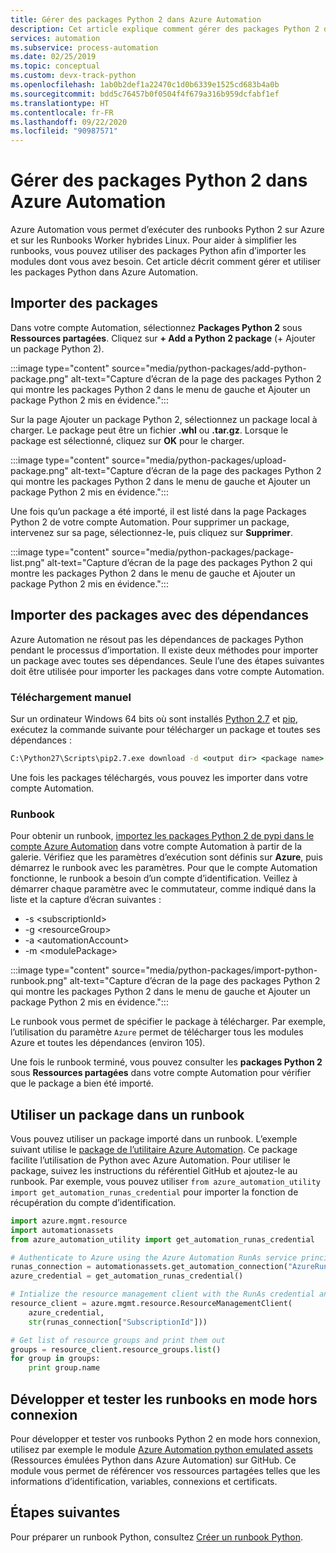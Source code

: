 ```yaml
---
title: Gérer des packages Python 2 dans Azure Automation
description: Cet article explique comment gérer des packages Python 2 dans Azure Automation.
services: automation
ms.subservice: process-automation
ms.date: 02/25/2019
ms.topic: conceptual
ms.custom: devx-track-python
ms.openlocfilehash: 1ab0b2def1a22470c1d0b6339e1525cd683b4a0b
ms.sourcegitcommit: bdd5c76457b0f0504f4f679a316b959dcfabf1ef
ms.translationtype: HT
ms.contentlocale: fr-FR
ms.lasthandoff: 09/22/2020
ms.locfileid: "90987571"
---
```

# <a name="manage-python-2-packages-in-azure-automation"></a>Gérer des packages Python 2 dans Azure Automation

Azure Automation vous permet d’exécuter des runbooks Python 2 sur Azure et sur les Runbooks Worker hybrides Linux. Pour aider à simplifier les runbooks, vous pouvez utiliser des packages Python afin d’importer les modules dont vous avez besoin. Cet article décrit comment gérer et utiliser les packages Python dans Azure Automation.

## <a name="import-packages"></a>Importer des packages

Dans votre compte Automation, sélectionnez **Packages Python 2** sous **Ressources partagées**. Cliquez sur **+ Add a Python 2 package** (+ Ajouter un package Python 2).

:::image type="content" source="media/python-packages/add-python-package.png" alt-text="Capture d’écran de la page des packages Python 2 qui montre les packages Python 2 dans le menu de gauche et Ajouter un package Python 2 mis en évidence.":::

Sur la page Ajouter un package Python 2, sélectionnez un package local à charger. Le package peut être un fichier **.whl** ou **.tar.gz**. Lorsque le package est sélectionné, cliquez sur **OK** pour le charger.

:::image type="content" source="media/python-packages/upload-package.png" alt-text="Capture d’écran de la page des packages Python 2 qui montre les packages Python 2 dans le menu de gauche et Ajouter un package Python 2 mis en évidence.":::

Une fois qu’un package a été importé, il est listé dans la page Packages Python 2 de votre compte Automation. Pour supprimer un package, intervenez sur sa page, sélectionnez-le, puis cliquez sur **Supprimer**.

:::image type="content" source="media/python-packages/package-list.png" alt-text="Capture d’écran de la page des packages Python 2 qui montre les packages Python 2 dans le menu de gauche et Ajouter un package Python 2 mis en évidence.":::

## <a name="import-packages-with-dependencies"></a>Importer des packages avec des dépendances

Azure Automation ne résout pas les dépendances de packages Python pendant le processus d’importation. Il existe deux méthodes pour importer un package avec toutes ses dépendances. Seule l’une des étapes suivantes doit être utilisée pour importer les packages dans votre compte Automation.

### <a name="manually-download"></a>Téléchargement manuel

Sur un ordinateur Windows 64 bits où sont installés [Python 2.7](https://www.python.org/downloads/release/latest/python2) et [pip](https://pip.pypa.io/en/stable/), exécutez la commande suivante pour télécharger un package et toutes ses dépendances :

```cmd
C:\Python27\Scripts\pip2.7.exe download -d <output dir> <package name>
```

Une fois les packages téléchargés, vous pouvez les importer dans votre compte Automation.

### <a name="runbook"></a>Runbook

 Pour obtenir un runbook, [importez les packages Python 2 de pypi dans le compte Azure Automation](https://gallery.technet.microsoft.com/scriptcenter/Import-Python-2-packages-57f7d509) dans votre compte Automation à partir de la galerie. Vérifiez que les paramètres d’exécution sont définis sur **Azure**, puis démarrez le runbook avec les paramètres. Pour que le compte Automation fonctionne, le runbook a besoin d’un compte d’identification. Veillez à démarrer chaque paramètre avec le commutateur, comme indiqué dans la liste et la capture d’écran suivantes :

* -s \<subscriptionId\>
* -g \<resourceGroup\>
* -a \<automationAccount\>
* -m \<modulePackage\>

:::image type="content" source="media/python-packages/import-python-runbook.png" alt-text="Capture d’écran de la page des packages Python 2 qui montre les packages Python 2 dans le menu de gauche et Ajouter un package Python 2 mis en évidence.":::

Le runbook vous permet de spécifier le package à télécharger. Par exemple, l’utilisation du paramètre `Azure` permet de télécharger tous les modules Azure et toutes les dépendances (environ 105).

Une fois le runbook terminé, vous pouvez consulter les **packages Python 2** sous **Ressources partagées** dans votre compte Automation pour vérifier que le package a bien été importé.

## <a name="use-a-package-in-a-runbook"></a>Utiliser un package dans un runbook

Vous pouvez utiliser un package importé dans un runbook. L’exemple suivant utilise le [package de l’utilitaire Azure Automation](https://github.com/azureautomation/azure_automation_utility). Ce package facilite l’utilisation de Python avec Azure Automation. Pour utiliser le package, suivez les instructions du référentiel GitHub et ajoutez-le au runbook. Par exemple, vous pouvez utiliser `from azure_automation_utility import get_automation_runas_credential` pour importer la fonction de récupération du compte d’identification.

```python
import azure.mgmt.resource
import automationassets
from azure_automation_utility import get_automation_runas_credential

# Authenticate to Azure using the Azure Automation RunAs service principal
runas_connection = automationassets.get_automation_connection("AzureRunAsConnection")
azure_credential = get_automation_runas_credential()

# Intialize the resource management client with the RunAs credential and subscription
resource_client = azure.mgmt.resource.ResourceManagementClient(
    azure_credential,
    str(runas_connection["SubscriptionId"]))

# Get list of resource groups and print them out
groups = resource_client.resource_groups.list()
for group in groups:
    print group.name
```

## <a name="develop-and-test-runbooks-offline"></a>Développer et tester les runbooks en mode hors connexion

Pour développer et tester vos runbooks Python 2 en mode hors connexion, utilisez par exemple le module [Azure Automation python emulated assets](https://github.com/azureautomation/python_emulated_assets) (Ressources émulées Python dans Azure Automation) sur GitHub. Ce module vous permet de référencer vos ressources partagées telles que les informations d’identification, variables, connexions et certificats.

## <a name="next-steps"></a>Étapes suivantes

Pour préparer un runbook Python, consultez [Créer un runbook Python](learn/automation-tutorial-runbook-textual-python2.md).
